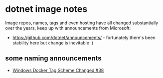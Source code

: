 # dotnet image notes

Image repos, names, tags and even hosting have all changed substantially over the years, keep up with announcements from Microsoft:
- https://github.com/dotnet/announcements/ - fortunately there's been stability here but change is inevitable :)

## some naming announcements

- [Windows Docker Tag Scheme Changed #38](https://github.com/dotnet/announcements/issues/38)


